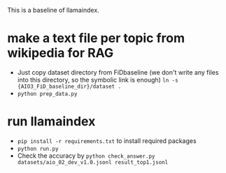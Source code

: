 This is a baseline of llamaindex.

# make a text file per topic from wikipedia for RAG
- Just copy dataset directory from FiDbaseline (we don't write any files into this directory, so the symbolic link is enough) ``ln -s {AIO3_FiD_baseline_dir}/dataset .``
- ``python prep_data.py``

# run llamaindex
- ``pip install -r requirements.txt`` to install required packages
- ``python run.py``
- Check the accuracy by ``python check_answer.py datasets/aio_02_dev_v1.0.jsonl result_top1.jsonl``
